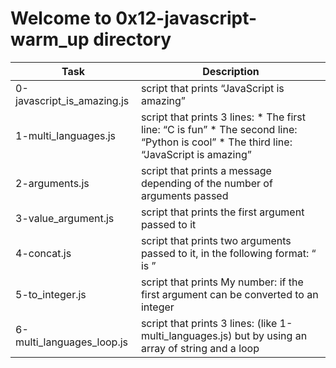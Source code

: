 # Welcome to 0x12-javascript-warm_up directory 

| Task | Description |
| ---- | --------- |
| 0-javascript_is_amazing.js | script that prints “JavaScript is amazing” |
| 1-multi_languages.js | script that prints 3 lines: * The first line: “C is fun” * The second line: “Python is cool” * The third line: “JavaScript is amazing” |
| 2-arguments.js | script that prints a message depending of the number of arguments passed |
| 3-value_argument.js | script that prints the first argument passed to it |
| 4-concat.js | script that prints two arguments passed to it, in the following format: “ is ” |
| 5-to_integer.js | script that prints My number: <first argument converted in integer> if the first argument can be converted to an integer |
| 6-multi_languages_loop.js | script that prints 3 lines: (like 1-multi_languages.js) but by using an array of string and a loop |
